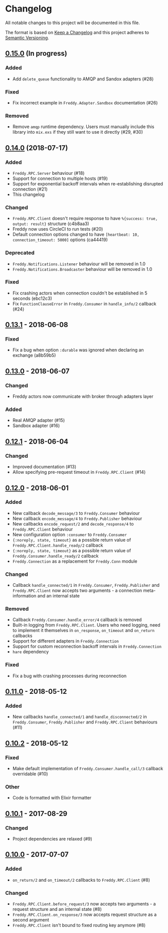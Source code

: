 # Changelog
All notable changes to this project will be documented in this file.

The format is based on [Keep a Changelog](http://keepachangelog.com/en/1.0.0/)
and this project adheres to [Semantic Versioning](http://semver.org/spec/v2.0.0.html).

## [0.15.0] (In progress)

### Added
- Add `delete_queue` functionality to AMQP and Sandox adapters (#28)

### Fixed
- Fix incorrect example in `Freddy.Adapter.Sandbox` documentation (#26)

### Removed
- Remove `amqp` runtime dependency. Users must manually include this library
  into `mix.exs` if they still want to use it directly (#29, #30) 

## [0.14.0] (2018-07-17)

### Added
- `Freddy.RPC.Server` behaviour (#18)
- Support for connection to multiple hosts (#19)
- Support for exponential backoff intervals when re-establishing disrupted connection (#21)
- This changelog

### Changed
- `Freddy.RPC.Client` doesn't require response to have `%{success: true, output: result}` structure (c4b8aa3)
- Freddy now uses CircleCI to run tests (#20)
- Default connection options changed to have `[heartbeat: 10, connection_timeout: 5000]` options (ca44419)

### Deprecated
- `Freddy.Notifications.Listener` behaviour will be removed in 1.0
- `Freddy.Notifications.Broadcaster` behaviour will be removed in 1.0

### Fixed
- Fix crashing actors when connection couldn't be established in 5 seconds (ebc12c3)
- Fix `FunctionClauseError` in `Freddy.Consumer` in `handle_info/2` callback (#24)

## [0.13.1] - 2018-06-08

### Fixed
- Fix a bug when option `:durable` was ignored when declaring an exchange (a8b59b5)

## [0.13.0] - 2018-06-07

### Changed
- Freddy actors now communicate with broker through adapters layer

### Added
- Real AMQP adapter (#15)
- Sandbox adapter (#16)

## [0.12.1] - 2018-06-04

### Changed
- Improved documentation (#13)
- Allow specifying pre-request timeout in `Freddy.RPC.Client` (#14)

## [0.12.0] - 2018-06-01

### Added
- New callback `decode_message/3` to `Freddy.Consumer` behaviour
- New callback `encode_message/4` to `Freddy.Publisher` behaviour
- New callbacks `encode_request/2` and `decode_response/4` to `Freddy.RPC.Client` behaviour
- New configuration option `:consumer` to `Freddy.Consumer`
- `{:noreply, state, timeout}` as a possible return value of `Freddy.RPC.Client.handle_ready/2` callback
- `{:noreply, state, timeout}` as a possible return value of `Freddy.Consumer.handle_ready/2` callback
- `Freddy.Connection` as a replacement for `Freddy.Conn` module

### Changed
- Callback `handle_connected/1` in `Freddy.Consumer`, `Freddy.Publisher` and `Freddy.RPC.Client` now accepts
  two arguments - a connection meta-information and an internal state

### Removed
- Callback `Freddy.Consumer.handle_error/4` callback is removed
- Built-in logging from `Freddy.RPC.Client`. Users who need logging, need to implement it themselves in `on_response`,
  `on_timeout` and `on_return` callbacks
- Support for different adapters in `Freddy.Connection`
- Support for custom reconnection backoff intervals in `Freddy.Connection`
- `hare` dependency

### Fixed
- Fix a bug with crashing processes during reconnection

## [0.11.0] - 2018-05-12

### Added
- New callbacks `handle_connected/1` and `handle_disconnected/2` in `Freddy.Consumer`, `Freddy.Publisher`
  and `Freddy.RPC.Client` behaviours (#11)

## [0.10.2] - 2018-05-12

### Fixed
- Make default implementation of `Freddy.Consumer.handle_call/3` callback overridable (#10)

### Other
- Code is formatted with Elixir formatter

## [0.10.1] - 2017-08-29

### Changed
- Project dependencies are relaxed (#9)

## [0.10.0] - 2017-07-07

### Added
- `on_return/2` and `on_timeout/2` callbacks to `Freddy.RPC.Client` (#8)

### Changed
- `Freddy.RPC.Client.before_request/3` now accepts two arguments - a request structure and an internal state (#8)
- `Freddy.RPC.Client.on_response/3` now accepts request structure as a second argument
- `Freddy.RPC.Client` isn't bound to fixed routing key anymore (#8)

[0.15.0]: https://github.com/salemove/ex_freddy/compare/v0.14.0...master
[0.14.0]: https://github.com/salemove/ex_freddy/compare/v0.13.1...v0.14.0
[0.13.1]: https://github.com/salemove/ex_freddy/compare/v0.13.0...v0.13.1
[0.13.0]: https://github.com/salemove/ex_freddy/compare/v0.12.1...v0.13.0
[0.12.1]: https://github.com/salemove/ex_freddy/compare/v0.12.0...v0.12.1
[0.12.0]: https://github.com/salemove/ex_freddy/compare/v0.11.0...v0.12.0
[0.11.0]: https://github.com/salemove/ex_freddy/compare/v0.10.2...v0.11.0
[0.10.2]: https://github.com/salemove/ex_freddy/compare/v0.10.1...v0.10.2
[0.10.1]: https://github.com/salemove/ex_freddy/compare/v0.10.0...v0.10.1
[0.10.0]: https://github.com/salemove/ex_freddy/compare/v0.9.2...v0.10.0
